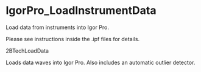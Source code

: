 # IgorPro_LoadInstrumentData
Load data from instruments into Igor Pro.

Please see instructions inside the .ipf files for details. 

2BTechLoadData

Loads data waves into Igor Pro. Also includes an automatic outlier detector.
